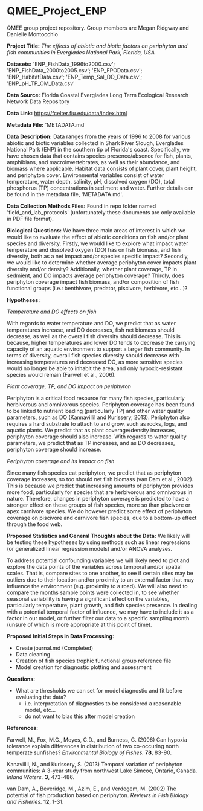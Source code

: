 # QMEE_Project_ENP
QMEE group project repository. Group members are Megan Ridgway and Danielle Montocchio

__Project Title:__ _The effects of abiotic and biotic factors on periphyton and fish communities in Everglades National Park, Florida, USA_

__Datasets:__ 'ENP_FishData_1996to2000.csv'; 'ENP_FishData_2000to2005.csv'; 'ENP_FPOData.csv'; 'ENP_HabitatData.csv'; 'ENP_Temp_Sal_DO_Data.csv'; 'ENP_pH_TP_OM_Data.csv'

__Data Source:__ Florida Coastal Everglades Long Term Ecological Research Network Data Repository

__Data Link:__ https://fcelter.fiu.edu/data/index.html

__Metadata File:__ 'METADATA.md'

__Data Description:__ Data ranges from the years of 1996 to 2008 for various abiotic and biotic variables collected in Shark River Slough, Everglades National Park (ENP) in the southern tip of Florida's coast. Specifically, we have chosen data that contains species presence/absence for fish, plants, amphibians, and macroinvertebrates, as well as their abundance, and biomass where applicable. Habitat data consists of plant cover, plant height, and periphyton cover. Environmental variables consist of water temperature, water depth, salinity, pH, dissolved oxygen (DO), total phosphorus (TP) concentrations in sediment and water. Further details can be found in the metadata file, 'METADATA.md'.

__Data Collection Methods Files:__ Found in repo folder named 'field_and_lab_protocols' (unfortunately these documents are only available in PDF file format).

__Biological Questions:__ We have three main areas of interest in which we would like to evaluate the effect of abiotic conditions on fish and/or plant species and diversity. Firstly, we would like to explore what impact water temperature and dissolved oxygen (DO) has on fish biomass, and fish diversity, both as a net impact and/or species specific impact? Secondly, we would like to determine whether average periphyton cover impacts plant diversity and/or density? Additionally, whether plant coverage, TP in sedmient, and DO impacts average periphyton coverage? Thirdly, does periphyton coverage impact fish biomass, and/or composition of fish functional groups (i.e.: benthivore, predator, piscivore, herbivore, etc...)?

__Hypotheses:__

_Temperature and DO effects on fish_

With regards to water temperature and DO, we predict that as water temperatures increase, and DO decreases, fish net biomass should decrease, as well as the overall fish diversity should decrease. This is because, higher temperatures and lower DO tends to decrease the carrying capacity of an aquatic environment to support a larger fish community. In terms of diversity, overall fish species diversity should decrease with increasing temperatures and decreased DO, as more sensitive species would no longer be able to inhabit the area, and only hypoxic-resistant species would remain (Farwell et al., 2006).

_Plant coverage, TP, and DO impact on periphyton_

Periphyton is a critical food resource for many fish species, particularly herbivorous and omnivorous species. Periphyton coverage has been found to be linked to nutrient loading (particularly TP) and other water quality parameters, such as DO (Kannavillil and Kurissery, 2013). Periphyton also requires a hard substrate to attach to and grow, such as rocks, logs, and aquatic plants. We predict that as plant coverage/density increases, periphyton coverage should also increase. With regards to water quality parameters, we predict that as TP increases, and as DO decreases, periphyton coverage should increase.

_Periphyton coverage and its impact on fish_

Since many fish species eat periphyton, we predict that as periphyton coverage increases, so too should net fish biomass (van Dam et al., 2002). This is because we predict that increasing amounts of periphyton provides more food, particularly for species that are herbivorous and omnivorous in nature. Therefore, changes in periphyton coverage is predicted to have a stronger effect on these groups of fish species, more so than piscivore or apex carnivore species. We do however predict some effect of periphyton coverage on piscivore and carnivore fish species, due to a bottom-up effect through the food web.

__Proposed Statistics and General Thoughts about the Data:__
We likely will be testing these hypotheses by using methods such as linear regressions (or generalized linear regression models) and/or ANOVA analyses. 

To address potential confounding variables we will likely need to plot and explore the data points of the variables across temporal and/or spatial scales. That is, compare sites to one another, to see if certain sites may be outliers due to their location and/or proximity to an external factor that may influence the environment (e.g. proximity to a road). We will also need to compare the months sample points were collected in, to see whether seasonal variability is having a significant effect on the variables, particularly temperature, plant growth, and fish species presence. In dealing with a potential temporal factor of influence, we may have to include it as a factor in our model, or further filter our data to a specific sampling month (unsure of which is more appropriate at this point of time).

__Proposed Initial Steps in Data Processing:__

 * Create journal.md (Completed)
 * Data cleaning
 * Creation of fish species trophic functional group reference file
 * Model creation for diagnostic plotting and assessment

__Questions:__

 * What are thresholds we can set for model diagnostic and fit before evaluating the data? 
    * i.e. interpretation of diagnostics to be considered a reasonable model, etc...
    * do not want to bias this after model creation

__References:__

Farwell, M., Fox, M.G., Moyes, C.D., and Burness, G. (2006) Can hypoxia tolerance explain differences in distribution of two co-occuring north temperate sunfishes? _Environmental Biology of Fishes._ __78__, 83-90. 

Kanavillil, N., and Kurissery, S. (2013) Temporal variation of periphyton communities: A 3-year study from northwest Lake Simcoe, Ontario, Canada. _Inland Waters._ __3__, 473-486.

van Dam, A., Beveridge, M., Azim, E., and Verdegem, M. (2002) The potential of fish production based on periphyton. _Reviews in Fish Biology and Fisheries._ __12__, 1-31.

